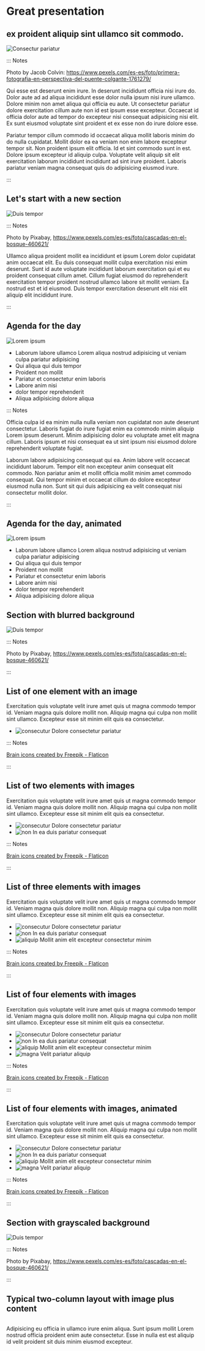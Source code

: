 [](.title.coverbg)

# Great presentation 
## ex proident aliquip sint ullamco sit commodo.

![Consectur pariatur](https://images.pexels.com/photos/1761279/pexels-photo-1761279.jpeg)

::: Notes

Photo by Jacob Colvin: https://www.pexels.com/es-es/foto/primera-fotografia-en-perspectiva-del-puente-colgante-1761279/

Qui esse est deserunt enim irure. In deserunt incididunt officia nisi irure do. Dolor aute ad ad aliqua incididunt esse dolor nulla ipsum nisi irure ullamco. Dolore minim non amet aliqua qui officia eu aute. Ut consectetur pariatur dolore exercitation cillum aute non id est ipsum esse excepteur. Occaecat id officia dolor aute ad tempor do excepteur nisi consequat adipisicing nisi elit. Ex sunt eiusmod voluptate sint proident et ex esse non do irure dolore esse.

Pariatur tempor cillum commodo id occaecat aliqua mollit laboris minim do do nulla cupidatat. Mollit dolor ea ea veniam non enim labore excepteur tempor sit. Non proident ipsum elit officia. Id et sint commodo sunt in est. Dolore ipsum excepteur id aliquip culpa. Voluptate velit aliquip sit elit exercitation laborum incididunt incididunt ad sint irure proident. Laboris pariatur veniam magna consequat quis do adipisicing eiusmod irure.

:::

[](.curtain.coverbg)

## Let's start with a new section

![Duis tempor](https://images.pexels.com/photos/460621/pexels-photo-460621.jpeg?auto=compress&cs=tinysrgb&h=750&w=1260)

::: Notes

Photo by Pixabay, https://www.pexels.com/es-es/foto/cascadas-en-el-bosque-460621/

Ullamco aliqua proident mollit ea incididunt et ipsum Lorem dolor cupidatat anim occaecat elit. Eu duis consequat mollit culpa exercitation nisi enim deserunt. Sunt id aute voluptate incididunt laborum exercitation qui et eu proident consequat cillum amet. Cillum fugiat eiusmod do reprehenderit exercitation tempor proident nostrud ullamco labore sit mollit veniam. Ea nostrud est et id eiusmod. Duis tempor exercitation deserunt elit nisi elit aliquip elit incididunt irure.

:::

[](.agenda.coverbg.fadedbg)

## Agenda for the day

![Lorem ipsum](https://images.pexels.com/photos/1571442/pexels-photo-1571442.jpeg?auto=compress&cs=tinysrgb&dpr=3&h=750&w=1260)


* Laborum labore ullamco Lorem aliqua nostrud adipisicing ut veniam culpa pariatur adipisicing 
* Qui aliqua qui duis tempor 
* Proident non mollit
* Pariatur et consectetur enim laboris 
* Labore anim nisi 
* dolor tempor reprehenderit
* Aliqua adipisicing dolore aliqua

::: Notes

Officia culpa id ea minim nulla nulla veniam non cupidatat non aute deserunt consectetur. Laboris fugiat do irure fugiat enim ea commodo minim aliquip Lorem ipsum deserunt. Minim adipisicing dolor eu voluptate amet elit magna cillum. Laboris ipsum et nisi consequat ea ut sint ipsum nisi eiusmod dolore reprehenderit voluptate fugiat.

Laborum labore adipisicing consequat qui ea. Anim labore velit occaecat incididunt laborum. Tempor elit non excepteur anim consequat elit commodo. Non pariatur anim et mollit officia mollit minim amet commodo consequat. Qui tempor minim et occaecat cillum do dolore excepteur eiusmod nulla non. Sunt sit qui duis adipisicing ea velit consequat nisi consectetur mollit dolor.

:::

[](.agenda.coverbg.fadedbg.partial)

## Agenda for the day, animated

![Lorem ipsum](https://images.pexels.com/photos/1571442/pexels-photo-1571442.jpeg?auto=compress&cs=tinysrgb&dpr=3&h=750&w=1260)


* Laborum labore ullamco Lorem aliqua nostrud adipisicing ut veniam culpa pariatur adipisicing 
* Qui aliqua qui duis tempor 
* Proident non mollit
* Pariatur et consectetur enim laboris 
* Labore anim nisi 
* dolor tempor reprehenderit
* Aliqua adipisicing dolore aliqua


[](.curtain.coverbg.blurredbg)

## Section with blurred background

![Duis tempor](https://images.pexels.com/photos/460621/pexels-photo-460621.jpeg?auto=compress&cs=tinysrgb&h=750&w=1260)

::: Notes

Photo by Pixabay, https://www.pexels.com/es-es/foto/cascadas-en-el-bosque-460621/

:::

[](.list)

## List of one element with an image

Exercitation quis voluptate velit irure amet quis ut magna commodo tempor id. Veniam magna quis dolore mollit non. Aliquip magna qui culpa non mollit sint ullamco. Excepteur esse sit minim elit quis ea consectetur.

* ![consecutur](images/forest.png) Dolore consectetur pariatur

::: Notes

[Brain icons created by Freepik - Flaticon](https://www.flaticon.com/free-icons/brain)

:::

[](.list)

## List of two elements with images

Exercitation quis voluptate velit irure amet quis ut magna commodo tempor id. Veniam magna quis dolore mollit non. Aliquip magna qui culpa non mollit sint ullamco. Excepteur esse sit minim elit quis ea consectetur.

* ![consecutur](images/forest.png) Dolore consectetur pariatur
* ![non](images/camping.png) In ea duis pariatur consequat

::: Notes

[Brain icons created by Freepik - Flaticon](https://www.flaticon.com/free-icons/brain)

:::


[](.list)

## List of three elements with images

Exercitation quis voluptate velit irure amet quis ut magna commodo tempor id. Veniam magna quis dolore mollit non. Aliquip magna qui culpa non mollit sint ullamco. Excepteur esse sit minim elit quis ea consectetur.

* ![consecutur](images/forest.png) Dolore consectetur pariatur
* ![non](images/camping.png) In ea duis pariatur consequat
* ![aliquip](images/ecology-book.png) Mollit anim elit excepteur consectetur minim

::: Notes

[Brain icons created by Freepik - Flaticon](https://www.flaticon.com/free-icons/brain)

:::


[](.list)

## List of four elements with images

Exercitation quis voluptate velit irure amet quis ut magna commodo tempor id. Veniam magna quis dolore mollit non. Aliquip magna qui culpa non mollit sint ullamco. Excepteur esse sit minim elit quis ea consectetur.

* ![consecutur](images/forest.png) Dolore consectetur pariatur
* ![non](images/camping.png) In ea duis pariatur consequat
* ![aliquip](images/ecology-book.png) Mollit anim elit excepteur consectetur minim
* ![magna](images/trees.png) Velit pariatur aliquip

::: Notes

[Brain icons created by Freepik - Flaticon](https://www.flaticon.com/free-icons/brain)

:::


[](.list.partial)

## List of four elements with images, animated

Exercitation quis voluptate velit irure amet quis ut magna commodo tempor id. Veniam magna quis dolore mollit non. Aliquip magna qui culpa non mollit sint ullamco. Excepteur esse sit minim elit quis ea consectetur.

* ![consecutur](images/forest.png) Dolore consectetur pariatur
* ![non](images/camping.png) In ea duis pariatur consequat
* ![aliquip](images/ecology-book.png) Mollit anim elit excepteur consectetur minim
* ![magna](images/trees.png) Velit pariatur aliquip

::: Notes

[Brain icons created by Freepik - Flaticon](https://www.flaticon.com/free-icons/brain)

:::

[](.curtain.coverbg.grayedbg)

## Section with grayscaled background

![Duis tempor](https://images.pexels.com/photos/460621/pexels-photo-460621.jpeg?auto=compress&cs=tinysrgb&h=750&w=1260)

::: Notes

Photo by Pixabay, https://www.pexels.com/es-es/foto/cascadas-en-el-bosque-460621/

:::


[](.illustration.left)

## Typical two-column layout with image plus content

![]()

Adipisicing eu officia in ullamco irure enim aliqua. Sunt ipsum mollit Lorem nostrud officia proident enim aute consectetur. Esse in nulla est est aliquip id velit proident sit duis minim eiusmod excepteur.

[](.illustration.right)


